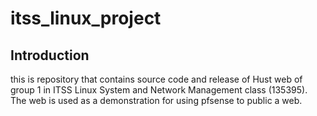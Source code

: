 # itss_linux_project
## Introduction
this is repository that contains source code and release of Hust web of group 1 in ITSS Linux System and Network Management class (135395). The web is used as a demonstration for using pfsense to public a web.

